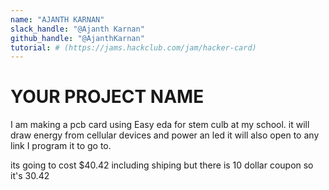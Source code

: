 ```yaml
---
name: "AJANTH KARNAN"
slack_handle: "@Ajanth Karnan"
github_handle: "@AjanthKarnan"
tutorial: # (https://jams.hackclub.com/jam/hacker-card)
---
```


# YOUR PROJECT NAME

<!-- Describe your board in 2-3 sentences. What are you making? What will it do? -->

I am making a pcb card using Easy eda for stem culb at my school. it will draw energy from cellular devices and power an led it will also open to any link I program it to go to.

<!-- How much is it going to cost? -->

its going to cost $40.42 including shiping but there is 10 dollar coupon so it's 30.42

<!-- Tell us a little bit about your design process. What were some challenges? What helped? ***Totally optional*** -->

